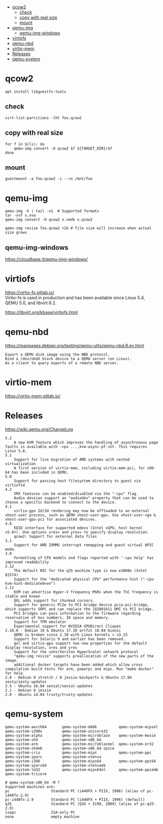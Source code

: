 <!-- TOC -->

- [qcow2](#qcow2)
    - [check](#check)
    - [copy with real size](#copy-with-real-size)
    - [mount](#mount)
- [qemu-img](#qemu-img)
    - [qemu-img-windows](#qemu-img-windows)
- [virtiofs](#virtiofs)
- [qemu-nbd](#qemu-nbd)
- [virtio-mem](#virtio-mem)
- [Releases](#releases)
- [qemu-system](#qemu-system)

<!-- /TOC -->

# qcow2

    apt install libguestfs-tools

## check

    virt-list-partitions -lht foo.qcow2

## copy with real size

    for f in $(ls); do 
        qemu-img convert -O qcow2 $f ${TARGET_DIR}/$f 
    done

## mount

    guestmount -a foo.qcow2 -i --ro /mnt/foo

# qemu-img

    qemu-img -h | tail -n1  # Supported formats
    tar -xvf x.ova
    qemu-img convert -O qcow2 x.vmdk x.qcow2    

    qemu-img resize foo.qcow2 +2G # file size will increase when actual size grows

## qemu-img-windows
https://cloudbase.it/qemu-img-windows/

# virtiofs
https://virtio-fs.gitlab.io/  
Virtio-fs is used in production and has been available since Linux 5.4, QEMU 5.0, and libvirt 6.2. 

https://libvirt.org/kbase/virtiofs.html

# qemu-nbd
https://manpages.debian.org/testing/qemu-utils/qemu-nbd.8.en.html

    Export a QEMU disk image using the NBD protocol.
    Bind a /dev/nbdX block device to a QEMU server (on Linux).
    As a client to query exports of a remote NBD server.

# virtio-mem
https://virtio-mem.gitlab.io/  

# Releases
https://wiki.qemu.org/ChangeLog

    5.2
        A new KVM feature which improves the handling of asynchronous page faults is available with -cpu ...,kvm-async-pf-int. This requires Linux 5.8.
    5.1
        Support for live migration of AMD systems with nested virtualization
        A first version of virtio-mem, including virtio-mem-pci, for x86-64 has been included in QEMU. 
    5.0
        Support for passing host filesystem directory to guest via virtiofsd
    4.2
        VMX features can be enabled/disabled via the "-cpu" flag.
        Audio devices support an "audiodev" property that can be used to choose a specific backend to connect to the device.    
    4.1
        virtio-gpu 2d/3d rendering may now be offloaded to an external vhost-user process, such as QEMU vhost-user-gpu. Use vhost-user-vga & vhost-user-gpu-pci for associated devices. 
    4.0
        EDID interface for supported mdevs (Intel vGPU, host kernel v5.0+). Use options xres= and yres= to specify display resolution.
        qcow2: Support for external data files
    3.1
        Support for AMD IOMMU interrupt remapping and guest virtual APIC mode.
    3.0
        Formatting of CPU models and flags reported with '-cpu help' has improved readability
    2.12
        The default NIC for the q35 machine type is now e1000e (Intel 82574)
        Support for the "dedicated physical CPU" performance hint ("-cpu kvm-hint-dedicated=on")
    2.11
        KVM can advertise Hyper-V frequency MSRs when the TSC frequency is stable and known
        QXL adds support for chunked cursors.
        Support for generic PCIe to PCI bridge device pcie-pci-bridge, which supports SHPC and can replace the i82801b11 DMI to PCI bridge.
        PCI bridges can pass information to the firmware regarding reservation of bus numbers, IO space and memory.
        Support for TPM emulator
        Experimental support for NVIDIA GPUDirect Cliques
    2.10.0 - Debian 10 & Ubuntu 17.10 artful 18.04 bionic
        QEMU is broken since 2.10 with Linux kernels < v3.15
        Support for Solaris 9 and earlier has been removed.
        qxl and virtio-gpu support two new properties for the default display resolution, xres and yres
        Support for the vxhs(Veritas HyperScale) network protocol
        "qemu-img resize" supports preallocation of the new parts of the image.
        additional docker targets have been added which allow cross compilation build tests for arm, powerpc and mips. Run "make docker" for help.
    2.8 - Debian 9 stretch / 8 jessie-backports & Ubuntu 17.04 zesty/zesty-updates
    2.5 - Ubuntu 16.04 xenial/xenial-updates
    2.1 - Debian 8 jessie
    2.0 - Ubuntu 14.04 trusty/trusty-updates

# qemu-system
    qemu-system-aarch64       qemu-system-m68k          qemu-system-mipsel        qemu-system-s390x         qemu-system-unicore32
    qemu-system-alpha         qemu-system-microblaze    qemu-system-moxie         qemu-system-sh4           qemu-system-x86_64
    qemu-system-arm           qemu-system-microblazeel  qemu-system-or32          qemu-system-sh4eb         qemu-system-x86_64-spice
    qemu-system-cris          qemu-system-mips          qemu-system-ppc           qemu-system-sparc         qemu-system-xtensa
    qemu-system-i386          qemu-system-mips64        qemu-system-ppc64         qemu-system-sparc64       qemu-system-xtensaeb
    qemu-system-lm32          qemu-system-mips64el      qemu-system-ppcemb        qemu-system-tricore      

    # qemu-system-x86_64 -M ?
    Supported machines are:
    pc                   Standard PC (i440FX + PIIX, 1996) (alias of pc-i440fx-2.9)
    pc-i440fx-2.9        Standard PC (i440FX + PIIX, 1996) (default)
    q35                  Standard PC (Q35 + ICH9, 2009) (alias of pc-q35-2.9)
    isapc                ISA-only PC
    none                 empty machine





